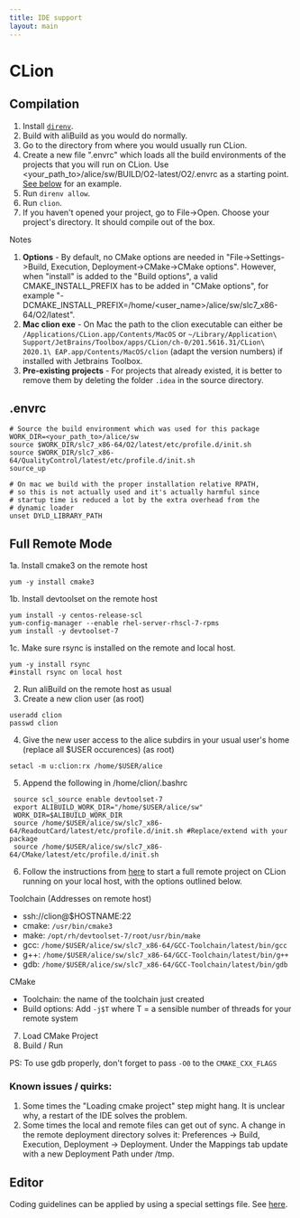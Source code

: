 ```yaml
---
title: IDE support
layout: main
---
```


CLion
=====

Compilation
-----------

1. Install [`direnv`](https://direnv.net/docs/installation.html).
2. Build with aliBuild as you would do normally.
3. Go to the directory from where you would usually run CLion.
4. Create a new file ".envrc" which loads all the build environments of the projects that you will run on CLion. Use <your_path_to>/alice/sw/BUILD/O2-latest/O2/.envrc as a starting point. [See below](#.envrc) for an example.
5. Run `direnv allow`.
6. Run `clion`.
7. If you haven't opened your project, go to File->Open. Choose your project's directory. It should compile out of the box.

Notes

1. **Options** - By default, no CMake options are needed in "File->Settings->Build, Execution, Deployment->CMake->CMake options". However, when "install" is added to the "Build options", a valid CMAKE_INSTALL_PREFIX has to be added in "CMake options", for example "-DCMAKE_INSTALL_PREFIX=/home/<user_name>/alice/sw/slc7_x86-64/O2/latest".
2. **Mac clion exe** - On Mac the path to the clion executable can either be `/Applications/CLion.app/Contents/MacOS` or `~/Library/Application\ Support/JetBrains/Toolbox/apps/CLion/ch-0/201.5616.31/CLion\ 2020.1\ EAP.app/Contents/MacOS/clion` (adapt the version numbers) if installed with Jetbrains Toolbox.
3. **Pre-existing projects** - For projects that already existed, it is better to remove them by deleting the folder `.idea` in the source directory.

.envrc
------
```
# Source the build environment which was used for this package
WORK_DIR=<your_path_to>/alice/sw
source $WORK_DIR/slc7_x86-64/O2/latest/etc/profile.d/init.sh
source $WORK_DIR/slc7_x86-64/QualityControl/latest/etc/profile.d/init.sh
source_up

# On mac we build with the proper installation relative RPATH,
# so this is not actually used and it's actually harmful since
# startup time is reduced a lot by the extra overhead from the 
# dynamic loader
unset DYLD_LIBRARY_PATH
```

Full Remote Mode
----------------

1a. Install cmake3 on the remote host
```
yum -y install cmake3
```

1b. Install devtoolset on the remote host
```
yum install -y centos-release-scl
yum-config-manager --enable rhel-server-rhscl-7-rpms
yum install -y devtoolset-7
```
1c. Make sure rsync is installed on the remote and local host.
```
yum -y install rsync
#install rsync on local host
```
2. Run aliBuild on the remote host as usual
3. Create a new clion user (as root)
```
useradd clion
passwd clion
```
4. Give the new user access to the alice subdirs in your usual user's home (replace all $USER occurences) (as root)
```
setacl -m u:clion:rx /home/$USER/alice
```
5. Append the following in /home/clion/.bashrc
```
 source scl_source enable devtoolset-7
 export ALIBUILD_WORK_DIR="/home/$USER/alice/sw"
 WORK_DIR=$ALIBUILD_WORK_DIR
 source /home/$USER/alice/sw/slc7_x86-64/ReadoutCard/latest/etc/profile.d/init.sh #Replace/extend with your package
 source /home/$USER/alice/sw/slc7_x86-64/CMake/latest/etc/profile.d/init.sh
```
6. Follow the instructions from [here](https://www.jetbrains.com/help/clion/remote-projects-support.html) to start a full remote project on CLion running on your local host, with the options outlined below. 

  Toolchain (Addresses on remote host)
  - ssh://clion@$HOSTNAME:22
  - cmake: `/usr/bin/cmake3`
  - make: `/opt/rh/devtoolset-7/root/usr/bin/make`
  - gcc: `/home/$USER/alice/sw/slc7_x86-64/GCC-Toolchain/latest/bin/gcc`
  - g++: `/home/$USER/alice/sw/slc7_x86-64/GCC-Toolchain/latest/bin/g++`
  - gdb: `/home/$USER/alice/sw/slc7_x86-64/GCC-Toolchain/latest/bin/gdb`
  
  CMake
  - Toolchain: the name of the toolchain just created
  - Build options: Add `-j$T` where T = a sensible number of threads for your
    remote system
7. Load CMake Project
8. Build / Run

PS: To use gdb properly, don't forget to pass `-O0` to the `CMAKE_CXX_FLAGS`

### Known issues / quirks:

1. Some times the "Loading cmake project" step might hang. It is unclear why, a restart of the IDE solves the problem.
2. Some times the local and remote files can get out of sync. A change in the remote deployment directory solves it:
   Preferences -> Build, Execution, Deployment -> Deployment. Under the Mappings tab update with a new Deployment Path under /tmp.


Editor
------

Coding guidelines can be applied by using a special settings file. See [here](https://github.com/AliceO2Group/CodingGuidelines#clion).
